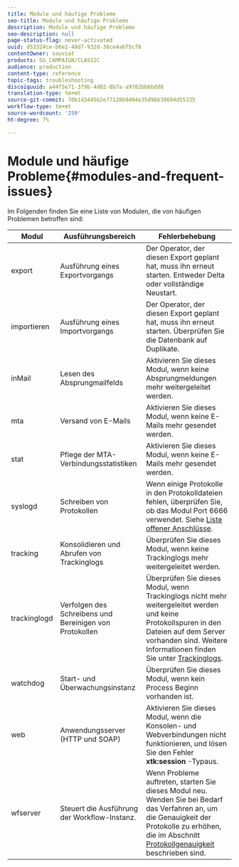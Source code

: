 ```yaml
---
title: Module und häufige Probleme
seo-title: Module und häufige Probleme
description: Module und häufige Probleme
seo-description: null
page-status-flag: never-activated
uuid: d53324ce-b6e2-40d7-932d-36ce4a6f5cf8
contentOwner: sauviat
products: SG_CAMPAIGN/CLASSIC
audience: production
content-type: reference
topic-tags: troubleshooting
discoiquuid: a44f5e71-3f9b-4d02-8b7a-a9782bb6bdd8
translation-type: tm+mt
source-git-commit: 70b143445b2e77128b9404e35d96b39694d55335
workflow-type: tm+mt
source-wordcount: '259'
ht-degree: 7%

---
```



# Module und häufige Probleme{#modules-and-frequent-issues}

Im Folgenden finden Sie eine Liste von Modulen, die von häufigen Problemen betroffen sind:

<table> 
 <thead> 
  <tr> 
   <th> Modul </th> 
   <th> Ausführungsbereich </th> 
   <th> Fehlerbehebung </th> 
  </tr> 
 </thead> 
 <tbody> 
  <tr> 
   <td> export </td> 
   <td> Ausführung eines Exportvorgangs<br /> </td> 
   <td> Der Operator, der diesen Export geplant hat, muss ihn erneut starten. Entweder Delta oder vollständige Neustart.<br /> </td> 
  </tr> 
  <tr> 
   <td> importieren </td> 
   <td> Ausführung eines Importvorgangs<br /> </td> 
   <td> Der Operator, der diesen Export geplant hat, muss ihn erneut starten. Überprüfen Sie die Datenbank auf Duplikate.<br /> </td> 
  </tr> 
  <tr> 
   <td> inMail </td> 
   <td> Lesen des Absprungmailfelds<br /> </td> 
   <td> Aktivieren Sie dieses Modul, wenn keine Absprungmeldungen mehr weitergeleitet werden.<br /> </td> 
  </tr> 
  <tr> 
   <td> mta </td> 
   <td> Versand von E-Mails<br /> </td> 
   <td> Aktivieren Sie dieses Modul, wenn keine E-Mails mehr gesendet werden.<br /> </td> 
  </tr> 
  <tr> 
   <td> stat </td> 
   <td> Pflege der MTA-Verbindungsstatistiken<br /> </td> 
   <td> Aktivieren Sie dieses Modul, wenn keine E-Mails mehr gesendet werden.<br /> </td> 
  </tr> 
  <tr> 
   <td> syslogd </td> 
   <td> Schreiben von Protokollen<br /> </td> 
   <td> Wenn einige Protokolle in den Protokolldateien fehlen, überprüfen Sie, ob das Modul Port 6666 verwendet. Siehe <a href="../../production/using/general-architecture.md#list-of-open-ports" target="_blank">Liste offener Anschlüsse</a>.<br /> </td> 
  </tr> 
  <tr> 
   <td> tracking </td> 
   <td> Konsolidieren und Abrufen von Trackinglogs<br /> </td> 
   <td> Überprüfen Sie dieses Modul, wenn keine Trackinglogs mehr weitergeleitet werden.<br /> </td> 
  </tr> 
  <tr> 
   <td> trackinglogd </td> 
   <td> Verfolgen des Schreibens und Bereinigen von Protokollen<br /> </td> 
   <td> Überprüfen Sie dieses Modul, wenn Trackinglogs nicht mehr weitergeleitet werden und keine Protokollspuren in den Dateien auf dem Server vorhanden sind. Weitere Informationen finden Sie unter <a href="../../production/using/tracking-logs-issues.md" target="_blank">Trackinglogs</a>.<br /> </td> 
  </tr> 
  <tr> 
   <td> watchdog </td> 
   <td> Start- und Überwachungsinstanz<br /> </td> 
   <td> Überprüfen Sie dieses Modul, wenn kein Process Beginn vorhanden ist.<br /> </td> 
  </tr> 
  <tr> 
   <td> web </td> 
   <td> Anwendungsserver (HTTP und SOAP)<br /> </td> 
   <td> Aktivieren Sie dieses Modul, wenn die Konsolen- und Webverbindungen nicht funktionieren, und lösen Sie den Fehler <strong>xtk:session</strong> -Typaus.<br /> </td> 
  </tr> 
  <tr> 
   <td> wfserver </td> 
   <td> Steuert die Ausführung der Workflow-Instanz.<br /> </td> 
   <td> Wenn Probleme auftreten, starten Sie dieses Modul neu. Wenden Sie bei Bedarf das Verfahren an, um die Genauigkeit der Protokolle zu erhöhen, die im Abschnitt <a href="../../production/using/log-precision.md" target="_blank">Protokollgenauigkeit</a> beschrieben sind.<br /> </td> 
  </tr> 
 </tbody> 
</table>

